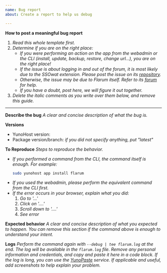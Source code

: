 ```yaml
---
name: Bug report
about: Create a report to help us debug

---
```


**How to post a meaningful bug report**
1. *Read this whole template first.*
2. *Determine if you are on the right place:*
   - *If you were performing an action on the app from the webadmin or the CLI (install, update, backup, restore, change url...), you are on the right place!*
   - *If the issue is about logging in and out of the forum, it is most likely due to the SSOwat extension. Please post the issue on its [repository](https://github.com/tituspijean/flarum-ext-auth-ssowat/issue).*
   - *Otherwise, the issue may be due to Flarum itself. Refer to its [forum](https://discuss.flarum.org) for help.*
   - *If you have a doubt, post here, we will figure it out together.*
3. *Delete the italic comments as you write over them below, and remove this guide.*
--- 

**Describe the bug**
*A clear and concise description of what the bug is.*

**Versions**
- YunoHost version:
- Package version/branch: *if you did not specify anything, put "latest"*

**To Reproduce**
*Steps to reproduce the behavior.*
- *If you performed a command from the CLI, the command itself is enough. For example:*
    ```sh
    sudo yunohost app install flarum
    ```
- *If you used the webadmin, please perform the equivalent command from the CLI first.*
- *If the error occurs in your browser, explain what you did:*
   1. *Go to '...'*
   2. *Click on '....'*
   3. *Scroll down to '....'*
   4. *See error*

**Expected behavior**
*A clear and concise description of what you expected to happen. You can remove this section if the command above is enough to understand your intent.*

**Logs**
*Perform the command again with `--debug | tee flarum.log` at the end. The log will be available in the `flarum.log` file. Remove any personal information and credentials, and copy and paste it here in a code block. If the log is long, you can use the [YunoPaste](https://paste.yunohost.org) service.*
*If applicable and useful, add screenshots to help explain your problem.*
